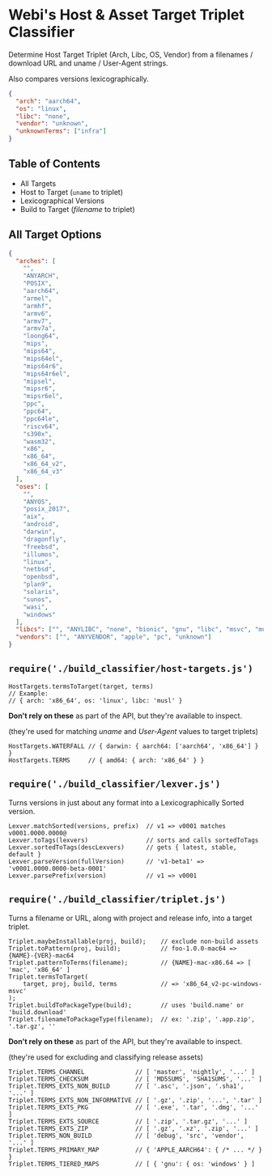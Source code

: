 # Webi's Host & Asset Target Triplet Classifier

Determine Host Target Triplet (Arch, Libc, OS, Vendor) from a filenames /
download URL and uname / User-Agent strings.

Also compares versions lexicographically.

```json
{
  "arch": "aarch64",
  "os": "linux",
  "libc": "none",
  "vendor": "unknown",
  "unknownTerms": ["infra"]
}
```

## Table of Contents

- All Targets
- Host to Target (`uname` to triplet)
- Lexicographical Versions
- Build to Target (_filename_ to triplet)

## All Target Options

```json
{
  "arches": [
    "",
    "ANYARCH",
    "POSIX",
    "aarch64",
    "armel",
    "armhf",
    "armv6",
    "armv7",
    "armv7a",
    "loong64",
    "mips",
    "mips64",
    "mips64el",
    "mips64r6",
    "mips64r6el",
    "mipsel",
    "mipsr6",
    "mipsr6el",
    "ppc",
    "ppc64",
    "ppc64le",
    "riscv64",
    "s390x",
    "wasm32",
    "x86",
    "x86_64",
    "x86_64_v2",
    "x86_64_v3"
  ],
  "oses": [
    "",
    "ANYOS",
    "posix_2017",
    "aix",
    "android",
    "darwin",
    "dragonfly",
    "freebsd",
    "illumos",
    "linux",
    "netbsd",
    "openbsd",
    "plan9",
    "solaris",
    "sunos",
    "wasi",
    "windows"
  ],
  "libcs": ["", "ANYLIBC", "none", "bionic", "gnu", "libc", "msvc", "musl"],
  "vendors": ["", "ANYVENDOR", "apple", "pc", "unknown"]
}
```

## `require('./build_classifier/host-targets.js')`

```text
HostTargets.termsToTarget(target, terms)
// Example:
// { arch: 'x86_64', os: 'linux', libc: 'musl' }
```

**Don't rely on these** as part of the API, but they're available to inspect.

(they're used for matching _uname_ and _User-Agent_ values to target triplets)

```text
HostTargets.WATERFALL // { darwin: { aarch64: ['aarch64', 'x86_64'] } }
HostTargets.TERMS     // { amd64: { arch: 'x86_64' } }
```

## `require('./build_classifier/lexver.js')`

Turns versions in just about any format into a Lexicographically Sorted version.

```text
Lexver.matchSorted(versions, prefix)  // v1 => v0001 matches v0001.0000.0000@
Lexver.toTags(lexvers)                // sorts and calls sortedToTags
Lexver.sortedToTags(descLexvers)      // gets { latest, stable, default }
Lexver.parseVersion(fullVersion)      // 'v1-beta1' => 'v0001.0000.0000-beta-0001'
Lexver.parsePrefix(version)           // v1 => v0001
```

## `require('./build_classifier/triplet.js')`

Turns a filename or URL, along with project and release info, into a target
triplet.

```text
Triplet.maybeInstallable(proj, build);    // exclude non-build assets
Triplet.toPattern(proj, build);           // foo-1.0.0-mac64 => {NAME}-{VER}-mac64
Triplet.patternToTerms(filename);         // {NAME}-mac-x86.64 => [ 'mac', 'x86_64' ]
Triplet.termsToTarget(
    target, proj, build, terms            // => 'x86_64_v2-pc-windows-msvc'
);
Triplet.buildToPackageType(build);        // uses 'build.name' or 'build.download'
Triplet.filenameToPackageType(filename);  // ex: '.zip', '.app.zip', '.tar.gz', ''
```

**Don't rely on these** as part of the API, but they're available to inspect.

(they're used for excluding and classifying release assets)

```text
Triplet.TERMS_CHANNEL              // [ 'master', 'nightly', '...' ]
Triplet.TERMS_CHECKSUM             // [ 'MD5SUMS', 'SHA1SUMS', '...' ]
Triplet.TERMS_EXTS_NON_BUILD       // [ '.asc', '.json', '.sha1', '...' ]
Triplet.TERMS_EXTS_NON_INFORMATIVE // [ '.gz', '.zip', '...', '.tar' ]
Triplet.TERMS_EXTS_PKG             // [ '.exe', '.tar', '.dmg', '...' ]
Triplet.TERMS_EXTS_SOURCE          // [ '.zip', '.tar.gz', '...' ]
Triplet.TERMS_EXTS_ZIP             // [ '.gz', '.xz', '.zip', '...' ]
Triplet.TERMS_NON_BUILD            // [ 'debug', 'src', 'vendor', '...' ]
Triplet.TERMS_PRIMARY_MAP          // { 'APPLE_AARCH64': { /* ... */ } }
Triplet.TERMS_TIERED_MAPS          // [ { 'gnu': { os: 'windows' } ]
```
